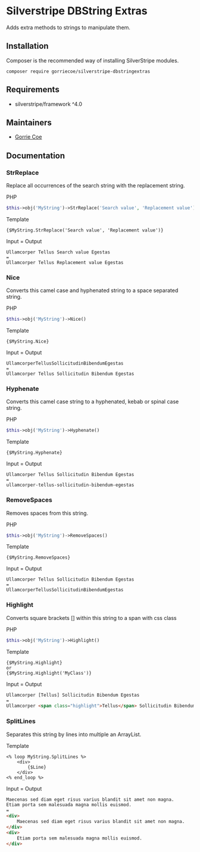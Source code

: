 # Silverstripe DBString Extras
Adds extra methods to strings to manipulate them.

## Installation
Composer is the recommended way of installing SilverStripe modules.
```
composer require gorriecoe/silverstripe-dbstringextras
```

## Requirements

- silverstripe/framework ^4.0

## Maintainers

- [Gorrie Coe](https://github.com/gorriecoe)

## Documentation

### StrReplace

Replace all occurrences of the search string with the replacement string.

PHP
```php
$this->obj('MyString')->StrReplace('Search value', 'Replacement value')
```
Template
```
{$MyString.StrReplace('Search value', 'Replacement value')}
```
Input = Output
```
Ullamcorper Tellus Search value Egestas
=
Ullamcorper Tellus Replacement value Egestas
```

### Nice

Converts this camel case and hyphenated string to a space separated string.

PHP
```php
$this->obj('MyString')->Nice()
```
Template
```
{$MyString.Nice}
```
Input = Output
```
UllamcorperTellusSollicitudinBibendumEgestas
=
Ullamcorper Tellus Sollicitudin Bibendum Egestas
```

### Hyphenate

Converts this camel case string to a hyphenated, kebab or spinal case string.

PHP
```php
$this->obj('MyString')->Hyphenate()
```
Template
```
{$MyString.Hyphenate}
```
Input = Output
```
Ullamcorper Tellus Sollicitudin Bibendum Egestas
=
ullamcorper-tellus-sollicitudin-bibendum-egestas
```

### RemoveSpaces

Removes spaces from this string.

PHP
```php
$this->obj('MyString')->RemoveSpaces()
```
Template
```
{$MyString.RemoveSpaces}
```
Input = Output
```
Ullamcorper Tellus Sollicitudin Bibendum Egestas
=
UllamcorperTellusSollicitudinBibendumEgestas
```

### Highlight

Converts square brackets [] within this string to a span with css class

PHP
```php
$this->obj('MyString')->Highlight()
```
Template
```
{$MyString.Highlight}
or
{$MyString.Highlight('MyClass')}
```
Input = Output
```html
Ullamcorper [Tellus] Sollicitudin Bibendum Egestas
=
Ullamcorper <span class="highlight">Tellus</span> Sollicitudin Bibendum Egestas
```

### SplitLines

Separates this string by lines into multiple an ArrayList.

Template
```
<% loop MyString.SplitLines %>
    <div>
        {$Line}
    </div>
<% end_loop %>
```
Input = Output
```html
Maecenas sed diam eget risus varius blandit sit amet non magna.
Etiam porta sem malesuada magna mollis euismod.
=
<div>
    Maecenas sed diam eget risus varius blandit sit amet non magna.
</div>
<div>
    Etiam porta sem malesuada magna mollis euismod.
</div>
```
